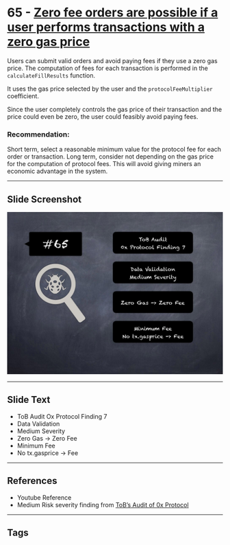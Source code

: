 
# 65 - [Zero fee orders are possible if a user performs transactions with a zero gas price](./Zero%20fee%20orders%20are%20possible%20if%20a%20user%20performs%20transactions%20with%20a%20zero%20gas%20price.md)

Users can submit valid orders and avoid paying fees if they use a zero gas price. The computation of fees for each transaction is performed in the `calculateFillResults` function. 

It uses the gas price selected by the user and the `protocolFeeMultiplier` coefficient. 

Since the user completely controls the gas price of their transaction and the price could even be zero, the user could feasibly avoid paying fees.

### Recommendation:
Short term, select a reasonable minimum value for the protocol fee for each order or transaction. Long term, consider not depending on the gas price for the computation of protocol fees. This will avoid giving miners an economic advantage in the system.
___
## Slide Screenshot
![065.jpg](../../images/7.%20Audit%20Findings%20101/065.jpg)
___
## Slide Text
- ToB Audit Ox Protocol Finding 7
- Data Validation
- Medium Severity
- Zero Gas -> Zero Fee
- Minimum Fee
- No tx.gasprice -> Fee
___
## References
- Youtube Reference
- Medium Risk severity finding from [ToB’s Audit of 0x Protocol](https://github.com/trailofbits/publications/blob/master/reviews/0x-protocol.pdf)
___
## Tags
